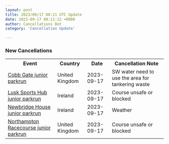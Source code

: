 ```yaml
---
layout: post
title: 2023/09/17 08:11 UTC Update
date: 2023-09-17 08:11:12 +0000
author: Cancellations Bot
category: 'Cancellation Update'

---
```


<h3>New Cancellations</h3>
<div class='hscrollable'>
<table style='width: 100%'>
    <tr>
        <th>Event</th>
        <th>Country</th>
        <th>Date</th>
        <th>Cancellation Note</th>
    </tr>
    <tr>
        <td><a href="https://www.parkrun.org.uk/cobbgate-juniors">Cobb Gate junior parkrun</a></td>
        <td>United Kingdom</td>
        <td>2023-09-17</td>
        <td>SW water need to use the area for tankering waste</td>
    </tr>
    <tr>
        <td><a href="https://www.parkrun.ie/lusksportshub-juniors">Lusk Sports Hub junior parkrun</a></td>
        <td>Ireland</td>
        <td>2023-09-17</td>
        <td>Course unsafe or blocked</td>
    </tr>
    <tr>
        <td><a href="https://www.parkrun.ie/newbridgehouse-juniors">Newbridge House junior parkrun</a></td>
        <td>Ireland</td>
        <td>2023-09-17</td>
        <td>Weather</td>
    </tr>
    <tr>
        <td><a href="https://www.parkrun.org.uk/northamptonracecourse-juniors">Northampton Racecourse junior parkrun</a></td>
        <td>United Kingdom</td>
        <td>2023-09-17</td>
        <td>Course unsafe or blocked</td>
    </tr>
</table>
</div>
